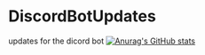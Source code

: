 # DiscordBotUpdates
updates for the dicord bot
[![Anurag's GitHub stats](https://github-readme-stats.vercel.app/api?username=anuraghazra)](https://github.com/roku674/github-readme-stats)
